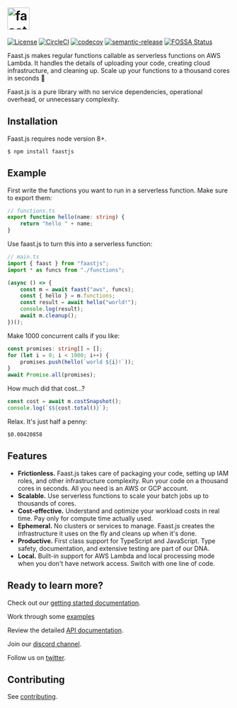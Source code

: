 # <a href="https://faastjs.org"><img alt="faast.js" src="./website/static/img/faastjs.png" height="50"></a>

[![License](https://img.shields.io/badge/License-Apache%202.0-green.svg)](https://opensource.org/licenses/Apache-2.0) [![CircleCI](https://circleci.com/gh/faastjs/faast.js.svg?style=shield&circle-token=c97f196a78c7173d6ca4e5fc9f09c2cba4ab0647)](https://circleci.com/gh/faastjs/faast.js) [![codecov](https://codecov.io/gh/faastjs/faast.js/branch/master/graph/badge.svg?token=Ml90RLLbEh)](https://codecov.io/gh/faastjs/faast.js) [![semantic-release](https://img.shields.io/badge/%20%20%F0%9F%93%A6%F0%9F%9A%80-semantic--release-e10079.svg)](https://github.com/semantic-release/semantic-release) [![FOSSA Status](https://app.fossa.com/api/projects/git%2Bgithub.com%2Ffaastjs%2Ffaast.js.svg?type=shield)](https://app.fossa.com/projects/git%2Bgithub.com%2Ffaastjs%2Ffaast.js?ref=badge_shield)

Faast.js makes regular functions callable as serverless functions on AWS Lambda. It handles the details of uploading your code, creating cloud infrastructure, and cleaning up. Scale up your functions to a thousand cores in seconds :rocket:

Faast.js is a pure library with no service dependencies, operational overhead, or unnecessary complexity.

## Installation

Faast.js requires node version 8+.

```shell
$ npm install faastjs
```

## Example

First write the functions you want to run in a serverless function. Make sure to export them:

```typescript
// functions.ts
export function hello(name: string) {
    return "hello " + name;
}
```

Use faast.js to turn this into a serverless function:

```typescript
// main.ts
import { faast } from "faastjs";
import * as funcs from "./functions";

(async () => {
    const m = await faast("aws", funcs);
    const { hello } = m.functions;
    const result = await hello("world!");
    console.log(result);
    await m.cleanup();
})();
```

Make 1000 concurrent calls if you like:

```typescript
const promises: string[] = [];
for (let i = 0; i < 1000; i++) {
    promises.push(hello(`world ${i}!`));
}
await Promise.all(promises);
```

How much did that cost...?

```typescript
const cost = await m.costSnapshot();
console.log(`$${cost.total()}`);
```

Relax. It's just half a penny:

```
$0.00420858
```

## Features

-   **Frictionless.** Faast.js takes care of packaging your code, setting up IAM roles, and other infrastructure complexity. Run your code on a thousand cores in seconds. All you need is an AWS or GCP account.
-   **Scalable.** Use serverless functions to scale your batch jobs up to thousands of cores.
-   **Cost-effective.** Understand and optimize your workload costs in real time. Pay only for compute time actually used.
-   **Ephemeral.** No clusters or services to manage. Faast.js creates the infrastructure it uses on the fly and cleans up when it's done.
-   **Productive.** First class support for TypeScript and JavaScript. Type safety, documentation, and extensive testing are part of our DNA.
-   **Local.** Built-in support for AWS Lambda and local processing mode when you don't have network access. Switch with one line of code.

## Ready to learn more?

Check out our [getting started documentation](https://faastjs.org/docs/introduction).

Work through some [examples](https://github.com/faastjs/examples)

Review the detailed [API documentation](https://faastjs.org/docs/api/faastjs).

Join our [discord channel](https://discord.gg/F3aqjb3).

Follow us on [twitter](https://twitter.com/faastjs).

## Contributing

See [contributing](./docs/12-contributing.md).
